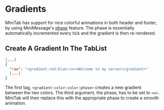 # Gradients 

MiniTab has support for nice colorful animations in both header and footer, by using MiniMessage's [phase](https://docs.advntr.dev/minimessage/format#gradient)
feature. The phase is essentially automatically incremented every tick and the gradient is then re-rendered.

## Create A Gradient In The TabList

```json
[...]
{
  "raw": "<gradient:red:blue:<x>>Welcome to my server</gradient>"
  [...]
}
```

The first tag, `<gradient:color:color:phase>` creates a new gradient between the two colors. The third argument, the phase, 
has to be set to `<x>`. MiniTab will then replace this with the appropriate phase to create a smooth animation.